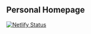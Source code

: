 ## Personal Homepage

[![Netlify Status](https://api.netlify.com/api/v1/badges/4d45931b-a01d-44a7-aebf-6297dee2e9ef/deploy-status)](https://app.netlify.com/sites/kirenz/deploys)
